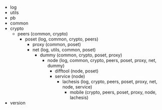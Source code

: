 - log
- utils
- pb
- common
- crypto
  - peers (common, crypto)
    - poset (log, common, crypto, peers)
      - proxy (common, poset)	
      - net (log, utils, common, poset)
        - dummy (common, crypto, poset, proxy)
          - node (log, common, crypto, peers, poset, proxy, net, dummy)
            - difftool (node, poset)
            - service (node)
              - lachesis (log, crypto, peers, poset, proxy, net, node, service)
                - mobile (crypto, peers, poset, proxy, node, lachesis)
- version
